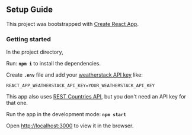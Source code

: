 ## Setup Guide

This project was bootstrapped with [Create React App](https://github.com/facebook/create-react-app).

### Getting started

In the project directory,

Run: **`npm i`** to install the dependencies.

Create **`.env`** file and add your [weatherstack API key](https://weatherstack.com) like:
```
REACT_APP_WEATHERSTACK_API_KEY=YOUR_WEATHERSTACK_API_KEY
```

This app also uses [REST Countries API](https://restcountries.eu), but you don't need an API key for that one.

Run the app in the development mode: **`npm start`**


Open [http://localhost:3000](http://localhost:3000) to view it in the browser.
